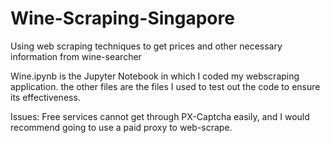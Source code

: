 # Wine-Scraping-Singapore
Using web scraping techniques to get prices and other necessary information from wine-searcher

Wine.ipynb is the Jupyter Notebook in which I coded my webscraping application.
the other files are the files I used to test out the code to ensure its effectiveness.

Issues:
Free services cannot get through PX-Captcha easily, and I would recommend going to use a paid proxy to web-scrape.
